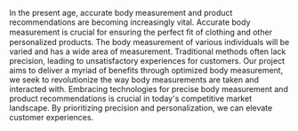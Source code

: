 In the present age, accurate body measurement and product recommendations are becoming increasingly vital. 
Accurate body measurement is crucial for ensuring the perfect ﬁt of clothing and other personalized products. 
The body measurement of various individuals will be varied and has a wide area of measurement. 
Traditional methods often lack precision, leading to unsatisfactory experiences for customers. 
Our project aims to deliver a myriad of benefits through optimized body measurement, we seek to revolutionize the way body measurements are taken and interacted with. 
Embracing technologies for precise body measurement and product recommendations is crucial in today's competitive market landscape. 
By prioritizing precision and personalization, we can elevate customer experiences.
